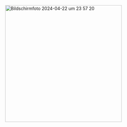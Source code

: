 <img width="374" alt="Bildschirmfoto 2024-04-22 um 23 57 20" src="https://github.com/PascalAllekotte/TransparentImageBackground/assets/148057928/2fa8ed5e-8747-455d-a43b-d6788b6acda4">
